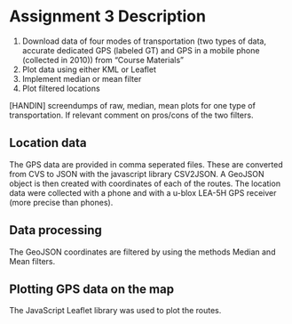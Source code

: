 # Assignment 3 Description
1. Download data of four modes of transportation (two types of data, accurate dedicated
GPS (labeled GT) and GPS in a mobile phone (collected in 2010)) from “Course
Materials”
2. Plot data using either KML or Leaflet
3. Implement median or mean filter
4. Plot filtered locations

[HANDIN] screendumps of raw, median, mean plots for one type of transportation. If
relevant comment on pros/cons of the two filters.


## Location data
The GPS data are provided in comma seperated files. These are converted from CVS to JSON with the javascript library CSV2JSON. A GeoJSON object is then created with coordinates of each of the routes.
The location data were collected with a phone and with a u-blox LEA-5H GPS receiver (more precise than phones).

## Data processing
The GeoJSON coordinates are filtered by using the methods Median and Mean filters.

## Plotting GPS data on the map
The JavaScript Leaflet library was used to plot the routes.
